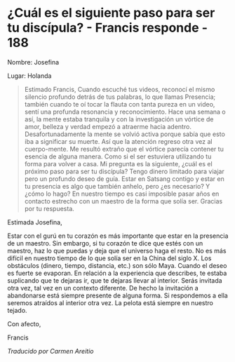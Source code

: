# ¿Cuál es el siguiente paso para ser tu discípula? - Francis responde - 188

Nombre: Josefina

Lugar: Holanda

>Estimado Francis, Cuando escuché tus videos, reconocí el mismo silencio profundo detrás de tus palabras, lo que llamas Presencia; también cuando te oí tocar la flauta con tanta pureza en un video, sentí una profunda resonancia y reconocimiento. Hace una semana o así, la mente estaba tranquila y con la investigación un vórtice de amor, belleza y verdad empezó a atraerme hacia adentro. Desafortunadamente la mente se volvió activa porque sabía que esto iba a significar su muerte. Así que la atención regreso otra vez al cuerpo-mente. Me resultó extraño que el vórtice parecía contener tu esencia de alguna manera. Como si el ser estuviera utilizando tu forma para volver a casa. Mi pregunta es la siguiente, ¿cuál es el próximo paso para ser tu discípula? Tengo dinero limitado para viajar pero un profundo deseo de guía. Estar en Satsang contigo y estar en tu presencia es algo que también anhelo, pero ¿es necesario? Y ¿cómo lo hago? En nuestro tiempo es casi imposible pasar años en contacto estrecho con un maestro de la forma que solía ser. Gracias por tu respuesta.

Estimada Josefina,

Estar con el gurú en tu corazón es más importante que estar en la presencia de un maestro. Sin embargo, si tu corazón te dice que estés con un maestro, haz lo que puedas y deja que el universo haga el resto. No es más difícil en nuestro tiempo de lo que solía ser en la China del siglo X. Los obstáculos (dinero, tiempo, distancia, etc.) son sólo Maya. Cuando el deseo es fuerte se evaporan. En relación a la experiencia que describes, te estaba suplicando que te dejaras ir, que te dejaras llevar al interior. Serás invitada otra vez, tal vez en un contexto diferente. De hecho la invitación a abandonarse está siempre presente de alguna forma. Si respondemos a ella seremos atraídos al interior otra vez. La pelota está siempre en nuestro tejado.

Con afecto,

Francis

_Traducido por Carmen Areitio_